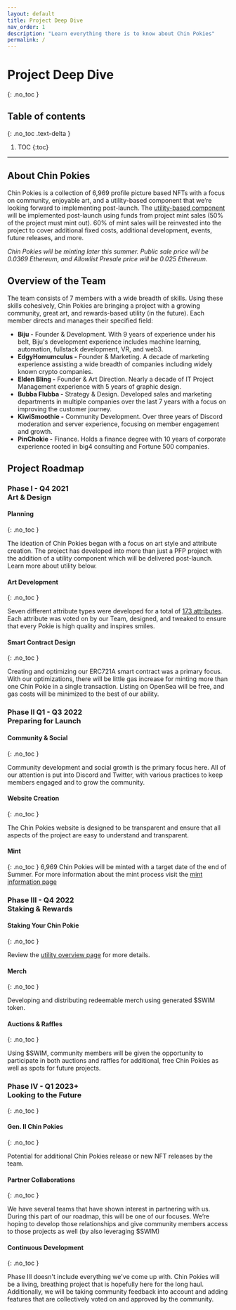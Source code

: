 ```yaml
---
layout: default
title: Project Deep Dive
nav_order: 1
description: "Learn everything there is to know about Chin Pokies"
permalink: /
---
```

# Project Deep Dive
{: .no_toc }

## Table of contents
{: .no_toc .text-delta }

1. TOC
{:toc}
---

## About Chin Pokies

Chin Pokies is a collection of 6,969 profile picture based NFTs with a focus on community, enjoyable art, and a utility-based component that we’re looking forward to implementing post-launch. 
The [utility-based component](/utility) will be implemented post-launch using funds from project mint sales (50% of the project must mint out). 60% of mint sales will be reinvested into the project to cover additional fixed costs, additional development, events, future releases, and more. 

*Chin Pokies will be minting later this summer. Public sale price will be 0.0369 Ethereum, and Allowlist Presale price will be 0.025 Ethereum.*

## Overview of the Team

The team consists of 7 members with a wide breadth of skills. Using these skills cohesively, Chin Pokies are bringing a project with a growing community, great art, and rewards-based utility (in the future). Each member directs and manages their specified field:

- **Biju -** Founder & Development. With 9 years of experience under his belt, Biju's development experience includes machine learning, automation, fullstack development, VR, and web3.
- **EdgyHomumculus -** Founder & Marketing. A decade of marketing experience assisting a wide breadth of companies including widely known crypto companies.
- **Elden Bling -** Founder & Art Direction. Nearly a decade of IT Project Management experience with 5 years of graphic design.
- **Bubba Flubba -** Strategy & Design. Developed sales and marketing departments in multiple companies over the last 7 years with a focus on improving the customer journey. 
- **KiwiSmoothie -** Community Development. Over three years of Discord moderation and server experience, focusing on member engagement and growth.
- **PinChokie -** Finance. Holds a finance degree with 10 years of corporate experience rooted in big4 consulting and Fortune 500 companies.

## Project Roadmap
### Phase I - Q4 2021<br>Art & Design
#### **Planning**
{: .no_toc }

The ideation of Chin Pokies began with a focus on art style and attribute creation. The project has developed into more than just a PFP project with the addition of a utility component which will be delivered post-launch. Learn more about utility below. 
#### **Art Development**
{: .no_toc }

Seven different attribute types were developed for a total of [173 attributes](attribute-breakdown). Each attribute was voted on by our Team, designed, and tweaked to ensure that every Pokie is high quality and inspires smiles.
#### **Smart Contract Design**
{: .no_toc }

Creating and optimizing our ERC721A smart contract was a primary focus. With our optimizations, there will be little gas increase for minting more than one Chin Pokie in a single transaction. Listing on OpenSea will be free, and gas costs will be minimized to the best of our ability. 

### Phase II Q1 - Q3 2022<br>Preparing for Launch

#### **Community & Social**
{: .no_toc }

Community development and social growth is the primary focus here. All of our attention is put into Discord and Twitter, with various practices to keep members engaged and to grow the community.

#### **Website Creation**
{: .no_toc }

The Chin Pokies website is designed to be transparent and ensure that all aspects of the project are easy to understand and transparent. 

#### **Mint**
{: .no_toc }
6,969 Chin Pokies will be minted with a target date of the end of Summer. For more information about the mint process visit the [mint information page](/mint-information-and-tips)
### Phase III - Q4 2022<br>Staking & Rewards

#### **Staking Your Chin Pokie**
{: .no_toc }

Review the [utility overview page](/utility) for more details. 
#### **Merch**
{: .no_toc }

Developing and distributing redeemable merch using generated $SWIM token. 
#### **Auctions & Raffles**
{: .no_toc }

Using $SWIM, community members will be given the opportunity to participate in both auctions and raffles for additional, free Chin Pokies as well as spots for future projects.
### Phase IV - Q1 2023+<br>Looking to the Future
{: .no_toc }

#### **Gen. II Chin Pokies**
{: .no_toc }

Potential for additional Chin Pokies release or new NFT releases by the team. 
#### **Partner Collaborations**
{: .no_toc }

We have several teams that have shown interest in partnering with us. During this part of our roadmap, this will be one of our focuses. We’re hoping to develop those relationships and give community members access to those projects as well (by also leveraging $SWIM)
#### **Continuous Development**
{: .no_toc }

Phase III doesn't include everything we've come up with. Chin Pokies will be a living, breathing project that is hopefully here for the long haul. Additionally, we will be taking community feedback into account and adding features that are collectively voted on and approved by the community.
